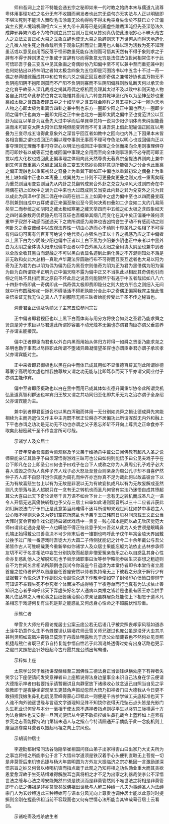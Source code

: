 <!-- { "loadSidebar": true } -->
　　师曰吾洞上之旨不特能会通五宗之秘即如来一代时教之始终本末与儒道九流尊卑体用事理功位之名分无有不收摄而阐发者也此宗无语句亦无实法与人正以明破即不堪法死则不能活人舞吹毛击涂毒无论构得构不得未免丧身失命矣不获已立个正偏宾主玄要人境暗机圆相六义三关九带十真等已是刻画虚空雕凿浑沌但先圣深恐法久成弊邪异繁兴若不为物作则立此宗旨则万世何从拣别真伪使此法眼妙心不昧灭哉古人之立法立言正如大易之立象立辞也使无大易之象辞则天下万世何从而得天地造化之几微人物生死之性命哉所贵于观象玩辞而显仁藏用也人每以理为活数为死不知理虽活或以意见自用而反落于怪邪数虽死能存法则而可悟其天然有不得于象则求之于辞有不得于辞则求之于象或于言辞有尽而得象意无穷是法住法位世间相常住不于此可悟耶吾于叠三变五中见其象画之奇偶妙协乃知偏中至不可以兼中至而重犯兼中到也何妨拈出以待神明之者如太极含四象为五位即是河图洛书以中五含十不过一奇一偶之参两错综而成其中和位育也六爻之偏正回互者即奇偶之兼带妙协也盖万物无不负阴抱阳阴不抱阳则孤而不产阳不负阴则寡而不生阴阳偏胜则散乱断灭何以承天命之化育乎故圣人深几裁成之揭其奇偶之枢机而变理其太过不及以致中和则天地人物各自正其性命此参赞位育之功能惟其善用九六转变其乾坤造化所以为至神至妙也重离如太极之含四象者即五中之十如荎草之含五味金刚杵之具五楞也之中一圈为天地人物之心即太极为重离含四卦之兼中到也东方一圈即少阳之正中偏也西方一圈即少阴之偏中正也南方一圈即太阳之正中来也北方一圈即太阴之偏中至也觉范洪公以互卦为回互以单卦为互叠先大过中孚而后单巽单兑特一说耳少阳少阴体尚未纯但能叠进而未可即变太阴太阳体已至纯但能变转而不可复进吾洞上借此配喻偏正回互以用叠为三变尽成五谁得此意象外之深旨乎回互者如教中之回向也内外上下因果本末皆各相含摄之谓也或回正向偏以理夺事则无事而不理可夺色法以明心也或回偏向正以事夺理则无理而不事可夺空心以明法也或回正中事理之全体而来向全用则事理俱夺而可即妙有以成等正觉也或回偏中事理之全用而至向全体则事理俱不必夺而可即正觉以成大化权也或回此正偏事理之体用向此天然尊贵无著真宗全提法界则向上兼中到又何言哉重离六爻偏正回互叠三变五天然妙协原非意见所能强为之分合也此重离之偏正混融也以重离初爻之奇叠上为重巽下断如正中偏也以重巽初爻之偶叠上为重兑上缺如偏中正也以本离叠上成巽兑为三卦则不可更叠矣更叠之则又成一重离矣既为重兑则当用变变则当先从内卦之兑翻转成巽合外卦之兑变为泽风大过则四奇在中两偶在初上如坎中之满为正中来也大过既成则又当变此内卦之巽为兑变外之兑为巽以成此为风泽中孚则二偶在中四奇在初二五上如离中之虚为偏中至也以四而叠变既尽则兼到自成中五耳或谓正来偏至聚讼至今究何决焉曰叠如二少变如二太约几易简矣举二而参统之如阴阳之藏太极如寒暑之藏天举四而中五统之如太极之含四象如天之四时盖象数奇偶费隐先后可互征也吾概举其纲几而变化在其中矣正偏兼中兼何须重举乎寂然不动感而遂通天下之故所谓感为易体也吉凶悔吝生乎动不有感而动之则何卦爻之叠变哉经中以应观法界性一切由心造而心不动则十界圣凡之名相了不可得有何四句可离有何百非可绝说个绝代灵心亦强名也正以十界之机感乃应之正中偏者以上黑下白为少阴兼少阳也偏中正者以上白下黑为少阳兼少阴也正中来者以中黑外白为太阴之全体协太阳来也偏中至者以中白外黑为太阳之全用协太阴至也兼中到者以全放全收其黑白而混融之不可以黑白表显名迹到此俱化类之不齐混则知处不落是非无敢和矣此大总相一真毗卢华藏法界圆融行布不可得而互表互遮者也大易以阳为奇为正为君为白以阴为偶为偏为臣为黑吾宗则借奇为阴为正为君为黑借偶为阳为偏为臣为白所谓夜半正明为正中偏天晓不露为偏中正又不当执此以相反其奇偶也引而伸之何处不具扫而置之原自不坏此后之说吾何能限然宁有逃于中五者哉祗如八八六十四卦中奇即此一奇偶即此一偶奇偶太极即费即隐分之则大绝方所合之则细入无间就中行布圆融弥纶一际死不碍活活不碍死孰能分合此中之奇偶正偏渠我宾主哉此惟亲悟亲证无我无位之真人八于刹那际无间三昧者始能传受此千圣不传之秘旨也。

　　洞曹君臣正偏及功勋父子主宾五位参同宗旨

　　正中偏者即君视臣也以上黑下白而体尚与用分方将使合如尧之圣君乃能求舜之贤良是劳于求臣以尽君道此所谓妙容虽不动光烛本无偏也亦谓君向臣亦谓父垂慈养子亦谓主能接宾。

　　偏中正者即臣向君也以外白内黑而用始从体归方将得一如舜之贤臣乃能求尧之圣明也勤于事君以尽臣职此所谓不堕诸异趣凝情望圣容也亦谓臣奉君亦谓子承欢孝父亦谓宾能对主。

　　正中来者即君御极也以黑在白中而体已成其用如不显惟德百辟其刑此所谓妙德尊寰宇高明朗太虚也惟我独尊故又谓之功无能与比即笃恭而天下平亦谓父同业付子亦谓主能作宾。

　　偏中至者即臣摄政也以白在黑中而用已成其体如玄德升闻重华协帝此所谓灵机弘圣道真智利群迷也率宾归王故又谓之共功同归至化即共乐无为之治亦谓子全身绍父亦谓宾能为主。

　　兼中到者即君臣道合也以黑白浑融而体用一无分别如尧舜之揖让德成舜先宾能相续为主而尧退位又作主中主尧既不居正位舜亦不居偏功此所谓浑然无内外和融上下平也亦谓之功功是无功无不功也亦谓之父子恩忘斧斫不开向上尊贵之正命食亦不取矣此秘密藏千圣不传岂言所可尽哉。

　　示诸学人及众居士

　　子昔年常会吾漳戴今梁观察及予父弟于维扬舟中戴公曰闻佛教有超凡入圣之说师果能亲证其旨乎予曰须深悟得游戏三昧可也公曰如何则能悟予曰公见夫戏子乎在台下即凡在台上即圣公曰何也予曰戏子在台下人或称之你为人真周公孔子戏子必大喜人或毁之你为人真仲子齐人戏子必大怒及至登台则亲身为周公孔子却不自喜俨然仲子齐人却不自怒吁岂你真能为周孔而仲齐亦岂你真不足为哉此何以故盖彼台下以无为有故喜怒生台上以有为无故是非泯以无为有故妄执成凡以有为无故妄解成圣然则凡夫堕落与圣人超脱只在一念有无之转机也而圣凡何曾有实法乃迷悟自成其堕超耳公大喜曰此天下奇论读尽千言万语不如台下台上一念有无之转机而成圣凡之一语令人开悟无迷真痛快斩截也予父存三居士曰审如此语则观音所以三十二应者非获此如幻解脱法门乎予曰正是此意第当局难得不迷耳所谓却来观世间犹如梦中事若主人公心眼不惺则未免又为梦幻空花所惑乱也予弟季玉曰玮前日见林间录载王文正公当大拜时宴会官僚作戏公题诗曰诸优戏场中一贵复一贱心知本是同以故无欣厌觉范大师曰谓此老通身是眼一点也瞒他不得正符此意予笑曰吾弟从此为人处世须是眼睛鼻孔端正始得戴公曰善善决不可少师末后者一锥劄也呜呼此予戊午年寓金陵天界因戴公挽予过广陵一番游戏时吾徒大方大圆二子侍侧犹能记之计今二十余年戴公与吾父弟皆作古人可胜叹哉我今重新举似你诸学人及众居士果能忘躯为法依止丛林参承师友切不可于名言相法中妄生分别执取而起是非憎爱冤亲苦乐之心以自惑乱其身心性命亦复惑乱他人之解脱知见也予尝示诸职事曰汝等参学略能参破生灭妄想之粗迹则自不为世间名言相法所颠倒也我试令你首座今日退席为本堂侍者即令本堂侍者立居首座之位侍者俨然以首座自任首座安然以侍者执持毫无上下彼我之分庶于解行少有证据若才令悦众退下作副悦众令副悦众退下作散单便如夺了封侯印心愤愤口悱悱宁可知识不亲觐生死不参究者个体面决不成得特于半夜卷单而行岂真有为法求依止善知识之心者乎呜呼此天下弄虚头好名学人通病以类推之皆若是也虽有医王亦当拱手矣凡住丛林之人毋论事之巨细皆痛治偷心求亲证虽群居杂处能使上下相忘于道术凡圣相忘于戏游何复有生死是非之能惑乱又何虑身心性命之不超脱伏惟珍重。

　　示熊仁者

　　举雪关大师拈丹霞访庞居士公案云庞公若无后语几乎被灵照丧却家风秪如道赤土涂牛奶意作么生不令蜂蝶误认隔墙花师云雪关师兄蹉过也庞公虽是没牙大虫其爪甚利灵照如鸾凤冲霄隐显莫测于丹霞处明露秋光于庞公处暗藏春色不然何处见灵照机捷哉熊仁者既已贞节自持复能参悟自性若于此淆讹处透得过始有出身活路也更示之偈曰灵照把金针妙密超今古丹霞共庞公绣出鸳鸯谱。

　　示粹如上座

　　太原孚公常于维扬讲涅槃经至三因佛性三德法身正当谈锋纵横处座下有禅者失笑孚公下座便请问发笑意禅者曰上座秪说得法身边量事全未识自己法身在孚云便请大德指示禅者曰若要指示请暂辍讲且向静室放下诸缘收心敛念返己自照当自见之孚依教即于是夜静坐密观至五更鼓角声振动忽然大悟乃扣禅者门曰大德我从今日更不敢扭捏我娘生鼻孔也后见雪峰得蒙心印秪此一则便是千古参学做工夫底标准也天下人谁不向外驰逐世缘与言语文字道理知见殊不知饶你说得天花坠石点头皆是光影门头生死业识何曾与本分一毫相干使太原不遇禅者指点则尽平生以竖穷三际横遍十方为法身佛性也又安得一旦回光便悟从今更不敢扭捏娘生鼻孔哉今上蓝粹如上座素有参究之志善能撑持法门第惜未遇人与之指点今特请圆通开示倘能于此一念旋机则上座当追卷席耳聋者以振起马祖之向上宗风也。

　　示胡调仲居士

　　李遵勖都尉常问法谷隐隐举崔相国问径山弟子出家得否山曰出家乃大丈夫所为之事岂将相之所能李公于言下大悟曰学道须是铁汉着手心头便判直取无上菩提一切是非莫管后来机锋迅捷与杨大年慈明圆为方外友大振临济之宗亦秪因一言激励遂深悟宗旨之妙又何曾以棒喝机锋而指点哉于此观之乃知将相之功名勋业重大而其贪欲恩爱愈深故于生死结缚难得解脱耳岂真将相之才不足为出家之利器哉使李公不深悟世法之缠与心法之障安能慨然曰须是铁汉而是非莫管然则不唯世法之将相是非莫管即于心法之佛祖是非亦莫管矣故佛祖出世秪与人解三种缚一凡夫为事缚圣人为法缚宗门人为玄妙缚透此三种缚始可与语本分风光向上尊贵也调仲居士能以此意时时提撕则金刚在握虽佛祖当前不容觌面也又何有世情心法所能当其锋哉蓦召居士云看剑。

　　示诸吃斋及戒杀放生者


